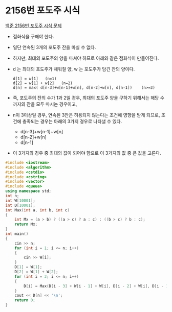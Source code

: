 # 2156번 포도주 시식

[백준 2156번 포도주 시식 문제](https://www.acmicpc.net/problem/2156) 

- 점화식을 구해야 한다.

- 일단 연속된 3개의 포도주 잔을 마실 수 없다. 

- 하지만, 최대의 포도주의 양을 마셔야 하므로 아래와 같은 점화식이 만들어진다.

- d 는 최대의 포도주가 채워질 양, w 는 포도주가 담긴 잔의 양이다.

  ```
  d[1] = w[1]   (n=1)
  d[2] = w[1] + w[2]   (n=2)
  d[n] = max( d[n-3]+w[n-1]+w[n], d[n-2]+w[n], d[n-1])    (n>=3)
  ```

- 즉, 포도주의 잔의 수가 1과 2일 경우, 최대의 포도주 양을 구하기 위해서는 해당 수까지의 잔을 모두 마시는 경우이고,
- n이 3이상일 경우, 연속된 3잔은 허용되지 않는다는 조건에 영향을 받게 되므로, 조건에 충족되는 경우는 아래의 3가지 경우로 나타낼 수 있다.
  - d[n-3]+w[n-1]+w[n]
  - d[n-2]+w[n]
  - d[n-1]
- 이 3가지의 경우 중 최대의 값이 되어야 함으로 이 3가지의 값 중 큰 값을 고른다.

```c++
#include <iostream>
#include <algorithm>
#include <cstdio>
#include <cstring>
#include <vector>
#include <queue>
using namespace std;
int n;
int W[10001];
int D[10001];
int Max(int a, int b, int c)
{
    int Mx = (a > b) ? ((a > c) ? a : c) : ((b > c) ? b : c);
    return Mx;
}
int main()
{
    cin >> n;
    for (int i = 1; i <= n; i++)
    {
        cin >> W[i];
    }
    D[1] = W[1];
    D[2] = W[1] + W[2];
    for (int i = 3; i <= n; i++)
    {
        D[i] = Max(D[i - 3] + W[i - 1] + W[i], D[i - 2] + W[i], D[i - 1]);
    }
    cout << D[n] << '\n';
    return 0;
}

```


